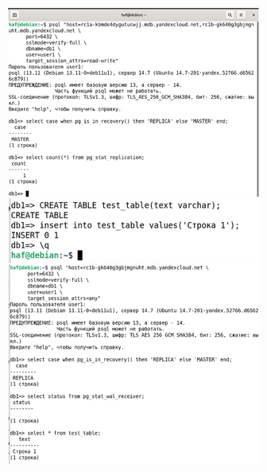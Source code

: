 <img src="https://github.com/ya-haf/BDinCloud/blob/main/img/BDinCloud.png?raw=true">
<img src="https://github.com/ya-haf/BDinCloud/blob/main/img/BDinCloud%20(2).png?raw=true">
<img src="https://github.com/ya-haf/BDinCloud/blob/main/img/BDinCloud%20(3).png?raw=true">
